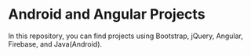 # Android and Angular Projects

In this repository, you can find projects using Bootstrap, jQuery, Angular, Firebase, and Java(Android).
